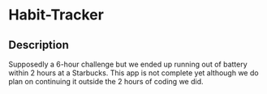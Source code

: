 # Habit-Tracker

## Description

Supposedly a 6-hour challenge but we ended up running out of battery within 2 hours at a Starbucks. This app is not complete yet although we do plan on continuing it outside the 2 hours of coding we did.
